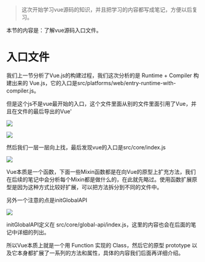 >这次开始学习vue源码的知识，并且把学习的内容都写成笔记，方便以后复习。

<p>本节的内容是：了解vue源码入口文件。</p>

<h1>入口文件</h1>

<p>我们上一节分析了Vue.js的构建过程，我们这次分析的是 Runtime + Compiler 构建出来的 Vue.js，它的入口是src/platforms/web/entry-runtime-with-compiler.js。</p> 

<p>但是这个js不是vue最开始的入口，这个文件里面从别的文件里面引用了Vue，并且在文件的最后导出的Vue'</p>


![](https://user-gold-cdn.xitu.io/2019/6/20/16b753a1b572d159?w=1620&h=248&f=png&s=71209)


![](https://user-gold-cdn.xitu.io/2019/6/20/16b753a3f45a3686?w=694&h=206&f=png&s=22704)


<p>然后我们一层一层向上找，最后发现vue的入口是src/core/index.js</p>


![](https://user-gold-cdn.xitu.io/2019/6/20/16b753b2b8b9a452?w=1548&h=1194&f=png&s=209036)


<p>Vue本质是一个函数，下面一些Mixin函数都是在向Vue的原型上扩充方法，我们在后续的笔记中会分析每个Mixin都是做什么的，在此就先略过。使用函数扩展原型是因为这种方式比较好扩展，可以把方法拆分到不同的文件中。</p>

<p>另外一个注意的点是initGlobalAPI</p>


![](https://user-gold-cdn.xitu.io/2019/6/20/16b7544de3ee9c84?w=1602&h=316&f=png&s=88207)


<p>initGlobalAPI定义在 src/core/global-api/index.js，这里的内容也会在后面的笔记中详细的列出。</p>
 
<p>所以Vue本质上就是一个用 Function 实现的 Class，然后它的原型 prototype 以及它本身都扩展了一系列的方法和属性，具体的内容我们后面再详细介绍。</p>
